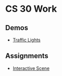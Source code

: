 # CS 30 Work

## Demos
- [Traffic Lights](traffic-lights)

## Assignments
- [Interactive Scene](interactive-scene)